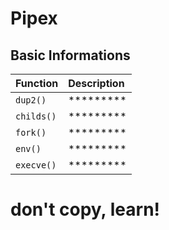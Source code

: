 # Pipex
## Basic Informations

| Function | Description                |
| :-------- | :------------------------- |
| `dup2()` | ********* |
| `childs()` | ********* |
| `fork()` | ********* |
| `env()` | ********* |
| `execve()` | ********* |

# don't copy, learn!



  
